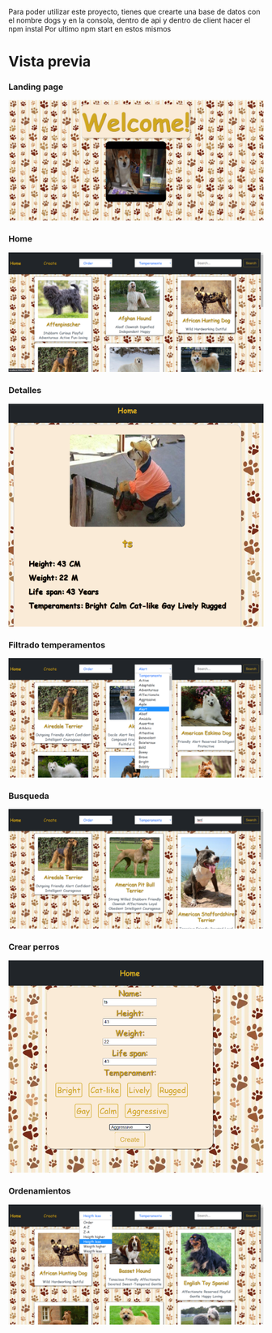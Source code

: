 Para poder utilizar este proyecto, tienes que crearte una base de datos con el nombre dogs y en la consola, dentro de api y dentro de client hacer el npm instal 
Por ultimo npm start en estos mismos 

<div class='vo'>
    <h1>Vista previa</h1>
    <div class='flex'>
        <h3> Landing page</h3>
        <img class='im' src="./SRC/landingpage.png"/>
        <h3> Home</h3>
        <img class='im' src="./SRC/home.png"/>
        <h3> Detalles</h3>
        <img class='im' src="./SRC/Detail.png"/>
        <h3> Filtrado temperamentos</h3>
        <img class='im' src="./SRC/temperament.png"/>
        <h3> Busqueda</h3>
        <img class='im' src="./SRC/Busqueda.png"/>
        <h3> Crear perros</h3>
        <img class='im' src="./SRC/create.png"/>
        <h3> Ordenamientos</h3>
        <img class='im' src="./SRC/ord.png"/>
    </div>
</div>
